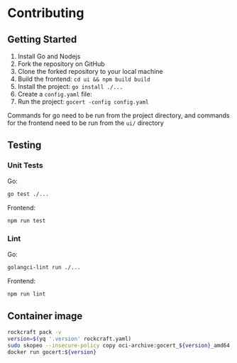 # Contributing

## Getting Started

1. Install Go and Nodejs
2. Fork the repository on GitHub
3. Clone the forked repository to your local machine
4. Build the frontend: `cd ui && npm build build`
5. Install the project: `go install ./...`
6. Create a `config.yaml` file:
7. Run the project: `gocert -config config.yaml`

Commands for go need to be run from the project directory, and commands for the frontend need to be run from the `ui/` directory
## Testing

### Unit Tests

Go:
```bash
go test ./...
```
Frontend:
```bash
npm run test
```

### Lint

Go:
```bash
golangci-lint run ./...
```
Frontend:
```bash
npm run lint
```

## Container image

```bash
rockcraft pack -v
version=$(yq '.version' rockcraft.yaml)
sudo skopeo --insecure-policy copy oci-archive:gocert_${version}_amd64.rock docker-daemon:gocert:${version}
docker run gocert:${version}
```

